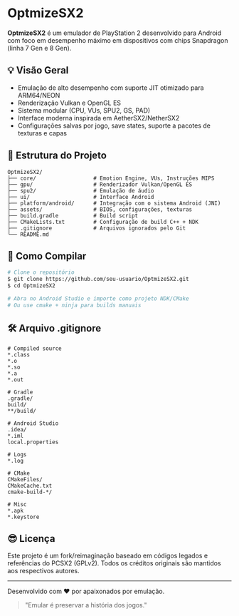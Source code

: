 <!-- README inicial para o projeto OptmizeSX2 -->

# OptmizeSX2

**OptmizeSX2** é um emulador de PlayStation 2 desenvolvido para Android com foco em desempenho máximo em dispositivos com chips Snapdragon (linha 7 Gen e 8 Gen).

## 💡 Visão Geral
- Emulação de alto desempenho com suporte JIT otimizado para ARM64/NEON
- Renderização Vulkan e OpenGL ES
- Sistema modular (CPU, VUs, SPU2, GS, PAD)
- Interface moderna inspirada em AetherSX2/NetherSX2
- Configurações salvas por jogo, save states, suporte a pacotes de texturas e capas

## 📝 Estrutura do Projeto
```
OptmizeSX2/
├── core/                  # Emotion Engine, VUs, Instruções MIPS
├── gpu/                   # Renderizador Vulkan/OpenGL ES
├── spu2/                  # Emulação de áudio
├── ui/                    # Interface Android
├── platform/android/      # Integração com o sistema Android (JNI)
├── assets/                # BIOS, configurações, texturas
├── build.gradle           # Build script
├── CMakeLists.txt         # Configuração de build C++ + NDK
├── .gitignore             # Arquivos ignorados pelo Git
└── README.md
```

## 🚀 Como Compilar
```bash
# Clone o repositório
$ git clone https://github.com/seu-usuario/OptmizeSX2.git
$ cd OptmizeSX2

# Abra no Android Studio e importe como projeto NDK/CMake
# Ou use cmake + ninja para builds manuais
```

## 🛠️ Arquivo .gitignore
```gitignore
# Compiled source
*.class
*.o
*.so
*.a
*.out

# Gradle
.gradle/
build/
**/build/

# Android Studio
.idea/
*.iml
local.properties

# Logs
*.log

# CMake
CMakeFiles/
CMakeCache.txt
cmake-build-*/

# Misc
*.apk
*.keystore
```

## 😎 Licença
Este projeto é um fork/reimaginação baseado em códigos legados e referências do PCSX2 (GPLv2).
Todos os créditos originais são mantidos aos respectivos autores.

---
Desenvolvido com ❤️ por apaixonados por emulação.

> "Emular é preservar a história dos jogos."
